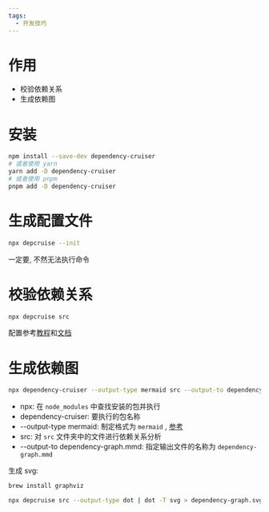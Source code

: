 ```yaml
---
tags:
  - 开发技巧
---
```

# 作用

- 校验依赖关系
- 生成依赖图

# 安装

```sh
npm install --save-dev dependency-cruiser
# 或者使用 yarn
yarn add -D dependency-cruiser
# 或者使用 pnpm
pnpm add -D dependency-cruiser
```

# 生成配置文件

```sh
npx depcruise --init
```

一定要, 不然无法执行命令

# 校验依赖关系

```sh
npx depcruise src
```

配置参考[教程](https://github.com/sverweij/dependency-cruiser/blob/main/doc/rules-tutorial.md)和[文档](https://github.com/sverweij/dependency-cruiser/blob/main/doc/rules-reference.md)

# 生成依赖图

```sh
npx dependency-cruiser --output-type mermaid src --output-to dependency-graph.mmd
```

- npx: 在 `node_modules` 中查找安装的包并执行
- dependency-cruiser: 要执行的包名称
- --output-type mermaid: 制定格式为 `mermaid` , [参考](https://github.com/sverweij/dependency-cruiser/blob/main/doc/cli.md#--output-type-specify-the-output-format)
- src: 对 `src` 文件夹中的文件进行依赖关系分析
- --output-to dependency-graph.mmd: 指定输出文件的名称为 `dependency-graph.mmd`

生成 svg:

```sh
brew install graphviz
```

```sh
npx depcruise src --output-type dot | dot -T svg > dependency-graph.svg
```
